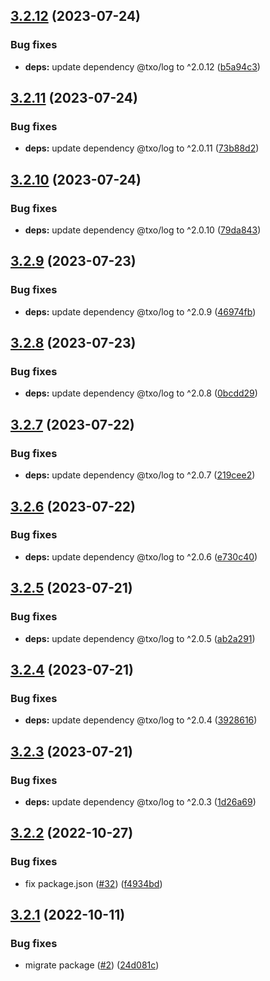 ## [3.2.12](https://github.com/technology-studio/service-graphql-peer/compare/v3.2.11...v3.2.12) (2023-07-24)


### Bug fixes

* **deps:** update dependency @txo/log to ^2.0.12 ([b5a94c3](https://github.com/technology-studio/service-graphql-peer/commit/b5a94c31cdac112afa5320e5e2d0af7509238fda))

## [3.2.11](https://github.com/technology-studio/service-graphql-peer/compare/v3.2.10...v3.2.11) (2023-07-24)


### Bug fixes

* **deps:** update dependency @txo/log to ^2.0.11 ([73b88d2](https://github.com/technology-studio/service-graphql-peer/commit/73b88d295d481eac100e0d6515328e9882b1a3e6))

## [3.2.10](https://github.com/technology-studio/service-graphql-peer/compare/v3.2.9...v3.2.10) (2023-07-24)


### Bug fixes

* **deps:** update dependency @txo/log to ^2.0.10 ([79da843](https://github.com/technology-studio/service-graphql-peer/commit/79da843a672af35f4c70d8db5284562095245d74))

## [3.2.9](https://github.com/technology-studio/service-graphql-peer/compare/v3.2.8...v3.2.9) (2023-07-23)


### Bug fixes

* **deps:** update dependency @txo/log to ^2.0.9 ([46974fb](https://github.com/technology-studio/service-graphql-peer/commit/46974fbbadaa5e3b47743bb605d55732b453fca9))

## [3.2.8](https://github.com/technology-studio/service-graphql-peer/compare/v3.2.7...v3.2.8) (2023-07-23)


### Bug fixes

* **deps:** update dependency @txo/log to ^2.0.8 ([0bcdd29](https://github.com/technology-studio/service-graphql-peer/commit/0bcdd297d7861e16b3256e80994d3edd365358e1))

## [3.2.7](https://github.com/technology-studio/service-graphql-peer/compare/v3.2.6...v3.2.7) (2023-07-22)


### Bug fixes

* **deps:** update dependency @txo/log to ^2.0.7 ([219cee2](https://github.com/technology-studio/service-graphql-peer/commit/219cee2ec697728cb258a3bb99f93fc68b4a4e6e))

## [3.2.6](https://github.com/technology-studio/service-graphql-peer/compare/v3.2.5...v3.2.6) (2023-07-22)


### Bug fixes

* **deps:** update dependency @txo/log to ^2.0.6 ([e730c40](https://github.com/technology-studio/service-graphql-peer/commit/e730c40cadf4dc73113a5211848acef08400c1f0))

## [3.2.5](https://github.com/technology-studio/service-graphql-peer/compare/v3.2.4...v3.2.5) (2023-07-21)


### Bug fixes

* **deps:** update dependency @txo/log to ^2.0.5 ([ab2a291](https://github.com/technology-studio/service-graphql-peer/commit/ab2a291827691a3244ebfac28e2b06397a320707))

## [3.2.4](https://github.com/technology-studio/service-graphql-peer/compare/v3.2.3...v3.2.4) (2023-07-21)


### Bug fixes

* **deps:** update dependency @txo/log to ^2.0.4 ([3928616](https://github.com/technology-studio/service-graphql-peer/commit/392861687f4dd891b6330763f32aff1834cd9897))

## [3.2.3](https://github.com/technology-studio/service-graphql-peer/compare/v3.2.2...v3.2.3) (2023-07-21)


### Bug fixes

* **deps:** update dependency @txo/log to ^2.0.3 ([1d26a69](https://github.com/technology-studio/service-graphql-peer/commit/1d26a69588a4b056bbb603651bb0559427fbe68d))

## [3.2.2](https://github.com/technology-studio/service-graphql-peer/compare/v3.2.1...v3.2.2) (2022-10-27)


### Bug fixes

* fix package.json ([#32](https://github.com/technology-studio/service-graphql-peer/issues/32)) ([f4934bd](https://github.com/technology-studio/service-graphql-peer/commit/f4934bdb503f3f199f54f440b15a3657cb420a0d))

## [3.2.1](https://github.com/technology-studio/service-graphql-peer/compare/v3.2.0...v3.2.1) (2022-10-11)


### Bug fixes

* migrate package ([#2](https://github.com/technology-studio/service-graphql-peer/issues/2)) ([24d081c](https://github.com/technology-studio/service-graphql-peer/commit/24d081cc84705c2804f1457290493c296f9d06b2))
